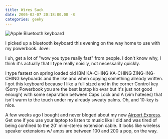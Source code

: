 ```yaml
---
title: Wires Suck
date: 2005-02-07 20:18:00.00 -8
categories: geeky
---
```

![Apple Bluetooth keyboard](/images/btkb.jpg)

I picked up a bluetooth keyboard this evening on the way home to use with my powerbook. :love:

I uh, get a lot of "wow you type really fast" from people. I don't know why, I think it's actually that I type really noisily, not necessarily quickly.

I type fastest on spring loaded old IBM KA-CHING KA-CHING ZING-ING-CHING keyboards and the like and when copying something already written. I got this keyboard because I like a full sized and in the corner Control key (Sorry Powerbook you are the best laptop kb evar but it's just not good enough) with some separation between Caps Lock and A (vim hateses) that isn't warm to the touch under my already sweaty palms. Oh, and 10-key is nice.

A few weeks ago I bought and never bloged about my new [Airport Express](http://www.apple.com/airportexpress/). Get one if you use your laptop to listen to music like I did and was tired of being confined to the 20' mini-stereo extension cable. It looks like wireless speaker extensions w/ amps are between 100 and 200 a pop, on the way.
